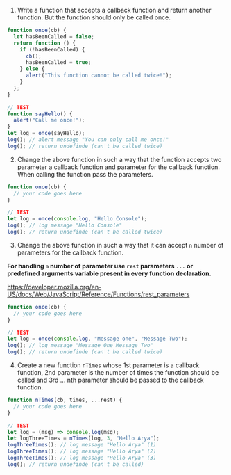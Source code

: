 1. Write a function that accepts a callback function and return another function. But the function should only be called once.

```js
function once(cb) {
  let hasBeenCalled = false;
  return function () {
    if (!hasBeenCalled) {
      cb();
      hasBeenCalled = true;
    } else {
      alert("This function cannot be called twice!");
    }
  };
}

// TEST
function sayHello() {
  alert("Call me once!");
}
let log = once(sayHello);
log(); // alert message "You can only call me once!"
log(); // return undefinde (can't be called twice)
```

2. Change the above function in such a way that the function accepts two parameter a callback function and parameter for the callback function. When calling the function pass the parameters.

```js
function once(cb) {
  // your code goes here
}

// TEST
let log = once(console.log, "Hello Console");
log(); // log message "Hello Console"
log(); // return undefinde (can't be called twice)
```

3. Change the above function in such a way that it can accept `n` number of parameters for the callback function.

**For handling `n` number of parameter use `rest` parameters `...` or predefined arguments variable present in every function declaration.**

https://developer.mozilla.org/en-US/docs/Web/JavaScript/Reference/Functions/rest_parameters

```js
function once(cb) {
  // your code goes here
}

// TEST
let log = once(console.log, "Message one", "Message Two");
log(); // log message "Message One Message Two"
log(); // return undefinde (can't be called twice)
```

4. Create a new function `nTimes` whose 1st parameter is a callback function, 2nd parameter is the number of times the function should be called and 3rd ... nth parameter should be passed to the callback function.

```js
function nTimes(cb, times, ...rest) {
  // your code goes here
}

// TEST
let log = (msg) => console.log(msg);
let logThreeTimes = nTimes(log, 3, "Hello Arya");
logThreeTimes(); // log message "Hello Arya" (1)
logThreeTimes(); // log message "Hello Arya" (2)
logThreeTimes(); // log message "Hello Arya" (3)
log(); // return undefinde (can't be called)
```
